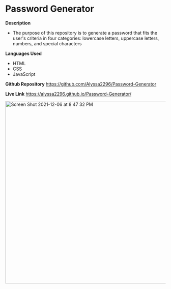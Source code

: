 # Password Generator

**Description**

- The purpose of this repository is to generate a password that fits the user's criteria in four categories: lowercase letters, uppercase letters, numbers, and special characters

**Languages Used**

- HTML
- CSS
- JavaScript

**Github Repository**
https://github.com/Alyssa2296/Password-Generator

**Live Link**
https://alyssa2296.github.io/Password-Generator/

<img width="574" alt="Screen Shot 2021-12-06 at 8 47 32 PM" src="https://user-images.githubusercontent.com/93450557/144968248-ec8afafe-354f-4458-8973-24afabe8eeed.png">

